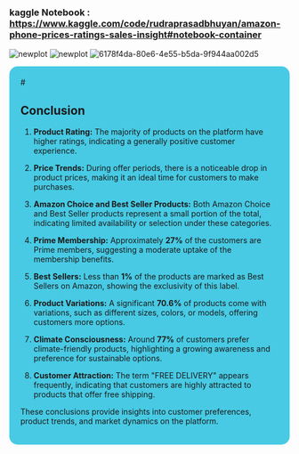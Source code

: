 ### kaggle Notebook : https://www.kaggle.com/code/rudraprasadbhuyan/amazon-phone-prices-ratings-sales-insight#notebook-container

![newplot](https://github.com/user-attachments/assets/c9aabbc9-006a-4ccd-9c03-6fda86275a04)
![newplot](https://github.com/user-attachments/assets/d45f4bdb-3716-498b-8f39-dbb837f8c525)
![6178f4da-80e6-4e55-b5da-9f944aa002d5](https://github.com/user-attachments/assets/9ce8735c-fe56-4ee4-88b2-a58c9c9e8657)

<div style="background-color: #48cae4; border-radius: 15px; padding: 20px; text-align: left;">
<div class="alert alert-block alert-info">
# <h2><B>Conclusion </B></h2>

1. **Product Rating:** The majority of products on the platform have higher ratings, indicating a generally positive customer experience.

2. **Price Trends:** During offer periods, there is a noticeable drop in product prices, making it an ideal time for customers to make purchases.

3. **Amazon Choice and Best Seller Products:** Both Amazon Choice and Best Seller products represent a small portion of the total, indicating limited availability or selection under these categories.

4. **Prime Membership:** Approximately **27%** of the customers are Prime members, suggesting a moderate uptake of the membership benefits.

5. **Best Sellers:** Less than **1%** of the products are marked as Best Sellers on Amazon, showing the exclusivity of this label.

6. **Product Variations:** A significant **70.6%** of products come with variations, such as different sizes, colors, or models, offering customers more options.

7. **Climate Consciousness:** Around **77%** of customers prefer climate-friendly products, highlighting a growing awareness and preference for sustainable options.

8. **Customer Attraction:** The term "FREE DELIVERY" appears frequently, indicating that customers are highly attracted to products that offer free shipping.

These conclusions provide insights into customer preferences, product trends, and market dynamics on the platform.

</div>
